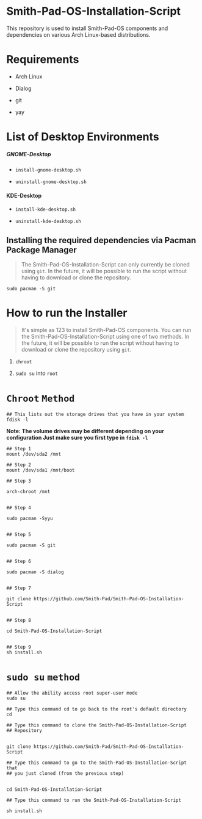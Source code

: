 # Smith-Pad-OS-Installation-Script

This repository is used to install Smith-Pad-OS components and dependencies on various Arch Linux-based distributions.

# Requirements

* Arch Linux

* Dialog 

* git

* yay

# List of Desktop Environments

##### GNOME-Desktop

* `install-gnome-desktop.sh`    

* `uninstall-gnome-desktop.sh`

#### KDE-Desktop

* `install-kde-desktop.sh`

* `uninstall-kde-desktop.sh`

## Installing the required dependencies via Pacman Package Manager

> The Smith-Pad-OS-Installation-Script can only currently be cloned using `git`. In the future, it will be possible to run the script without having to download or clone the repository.

```shell
sudo pacman -S git 
```

# How to run the Installer

> It's simple as 123 to install Smith-Pad-OS components. You can run the Smith-Pad-OS-Installation-Script using one of two methods. In the future, it will be possible to run the script without having to download or clone the repository using `git`.

1. `chroot`

2. `sudo su` into `root`

# `Chroot` `Method`

```shell
## This lists out the storage drives that you have in your system
fdisk -l 
```

**Note: The volume drives may be different depending on your configuration Just make sure you first type in `fdisk -l`**

```shell
## Step 1
mount /dev/sda2 /mnt 

## Step 2
mount /dev/sda1 /mnt/boot

## Step 3

arch-chroot /mnt


## Step 4

sudo pacman -Syyu


## Step 5 

sudo pacman -S git 


## Step 6 

sudo pacman -S dialog 


## Step 7

git clone https://github.com/Smith-Pad/Smith-Pad-OS-Installation-Script


## Step 8 

cd Smith-Pad-OS-Installation-Script


## Step 9
sh install.sh
```

# `sudo su` `method`

```shell
## Allow the ability access root super-user mode
sudo su
```

```shell
## Type this command cd to go back to the root's default directory
cd
```

```shell
## Type this command to clone the Smith-Pad-OS-Installation-Script
## Repository


git clone https://github.com/Smith-Pad/Smith-Pad-OS-Installation-Script
```

```shell
## Type this command to go to the Smith-Pad-OS-Installation-Script that
## you just cloned (from the previous step)


cd Smith-Pad-OS-Installation-Script
```

```shell
## Type this command to run the Smith-Pad-OS-Installation-Script 

sh install.sh
```
